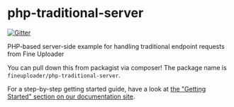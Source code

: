 # php-traditional-server
[![Gitter](https://img.shields.io/gitter/room/nwjs/nw.js.svg?maxAge=2592000)](https://gitter.im/FineUploader?utm_source=share-link&utm_medium=link&utm_campaign=share-link)

PHP-based server-side example for handling traditional endpoint requests from Fine Uploader

You can pull down this from packagist via composer! The package name is `fineuploader/php-traditional-server`.

For a step-by-step getting started guide, have a look at [the "Getting Started" section on our documentation site](http://docs.fineuploader.com/).
